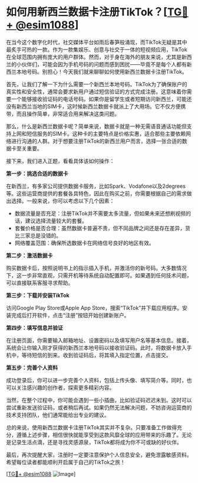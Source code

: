 # 如何用新西兰数据卡注册TikTok？[[TG💪+ @esim1088](https://t.me/s/esim1088)]

在当今这个数字化时代，社交媒体平台如雨后春笋般涌现，而TikTok无疑是其中最炙手可热的一款。作为一款集娱乐、创意与社交于一体的短视频应用，TikTok在全球范围内拥有庞大的用户群体。然而，对于身在海外的朋友来说，尤其是新西兰的小伙伴们，可能会因为手机号码的问题而感到困扰——毕竟不是每个人都有新西兰本地号码。别担心！今天我们就来聊聊如何使用新西兰数据卡注册TikTok。

首先，让我们了解一下为什么需要一个新西兰本地号码。TikTok为了确保账户的真实性和安全性，通常会要求新用户通过短信验证的方式完成注册。这意味着你需要一个能够接收验证码的电话号码。如果你是留学生或者短期访问新西兰，可能还没有新西兰当地的SIM卡，这时候新西兰数据卡就派上了大用场。它不仅方便携带，而且操作简单，非常适合用来解决这类问题。

那么，什么是新西兰数据卡呢？简单来说，数据卡就是一种无需语音通话功能但支持上网和短信服务的SIM卡。这种卡的主要特点是价格实惠，适合那些主要依赖网络进行沟通的人群。对于想要注册TikTok的新西兰用户而言，选择一张合适的数据卡至关重要。

接下来，我们进入正题，看看具体该如何操作：

**第一步：挑选合适的数据卡**

在新西兰，有多家公司提供数据卡服务，比如Spark、Vodafone以及2degrees等。这些运营商提供的套餐各具特色，因此在购买之前，你需要根据自己的需求做出选择。一般来说，你可以考虑以下几个因素：
- 数据流量是否充足：注册TikTok并不需要太多流量，但如果未来还想刷视频的话，建议选择流量较大的套餐。
- 套餐价格是否合理：虽然数据卡普遍不贵，但不同品牌之间还是存在差异，货比三家总是没错的。
- 网络覆盖范围：确保所选数据卡在网络信号良好的地区有效。

**第二步：激活数据卡**

购买数据卡后，按照说明书上的指示插入手机，并激活你的新号码。大多数情况下，这一步非常直观，只需开机等待系统自动配置即可。如果遇到任何技术问题，可以直接联系客服寻求帮助。

**第三步：下载并安装TikTok**

访问Google Play Store或Apple App Store，搜索“TikTok”并下载应用程序。安装完成后打开软件，点击“注册”按钮开始创建新账户。

**第四步：填写信息并验证**

在注册页面，你需要输入邮箱地址、设置密码以及填写用户名等基本信息。接着，系统会让你输入刚才获得的新西兰本地号码以接收验证码。此时，将数据卡放入手机中，等待短信的到来。收到验证码后，将其填入指定位置，点击提交。

**第五步：完善个人资料**

成功登录后，你可以进一步完善个人资料，包括上传头像、填写简介等。同时，也可以关注感兴趣的创作者，探索更多精彩内容。

当然，在整个过程中，你可能会遇到一些小插曲，比如验证码迟迟未到。这时可以尝试重新发送验证码，或者稍后再试。如果仍然无法解决问题，不妨咨询运营商的技术支持团队，他们通常能给出专业的建议。

总的来说，使用新西兰数据卡注册TikTok其实并不复杂。只要准备工作做得充分，遵循上述步骤，相信很快就能享受到这款风靡全球的应用带来的乐趣了。无论是记录生活点滴，还是寻找灵感源泉，TikTok都将成为你不可或缺的好伙伴。

最后，再次提醒大家，注册时一定要注意保护个人信息安全，避免泄露敏感资料。希望每位读者都能顺利开启属于自己的TikTok之旅！

[[TG💪+ @esim1088](https://t.me/s/esim1088) ![Image](https://i.postimg.cc/4NQfJmqS/Snipaste-2025-05-13-00-14-12.png)]